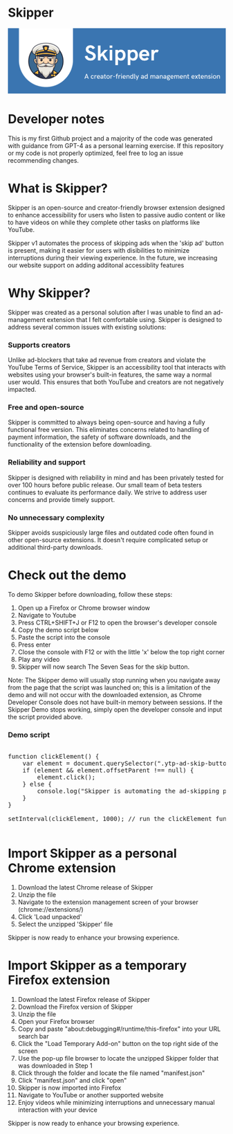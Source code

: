 # Skipper

![Alt text](images/SkipperBanner.png "Title")

<h1>Developer notes</h1>

This is my first Github project and a majority of the code was generated with guidance from GPT-4 as a personal learning exercise. 
If this repository or my code is not properly optimized, feel free to log an issue recommending changes.

<h1>What is Skipper?</h1>

Skipper is an open-source and creator-friendly browser extension designed to enhance accessibility for users who listen to passive audio content or like to have videos on while they complete other tasks on platforms like YouTube. 

Skipper v1 automates the process of skipping ads when the 'skip ad' button is present, making it easier for users with disibilities to minimize interruptions during their viewing experience. In the future, we increasing our website support on adding additonal accessiblity features

<h1>Why Skipper?</h1>

Skipper was created as a personal solution after I was unable to find an ad-management extension that I felt comfortable using. Skipper is designed to address several common issues with existing solutions:

<h3>Supports creators</h3>

Unlike ad-blockers that take ad revenue from creators and violate the YouTube Terms of Service, Skipper is an accessibility tool that interacts with websites using your browser's built-in features, the same way a normal user would. This ensures that both YouTube and creators are not negatively impacted.

<h3>Free and open-source</h3>

Skipper is committed to always being open-source and having a fully functional free version. This eliminates concerns related to handling of payment information, the safety of software downloads, and the functionality of the extension before downloading.

<h3>Reliability and support</h3>

Skipper is designed with reliability in mind and has been privately tested for over 100 hours before public release. Our small team of beta testers continues to evaluate its performance daily. We strive to address user concerns and provide timely support.

<h3>No unnecessary complexity</h3>

Skipper avoids suspiciously large files and outdated code often found in other open-source extensions. It doesn't require complicated setup or additional third-party downloads.

<h1>Check out the demo</h1>

To demo Skipper before downloading, follow these steps:

1. Open up a Firefox or Chrome browser window
2. Navigate to Youtube
3. Press CTRL+SHIFT+J or F12 to open the browser's developer console
4. Copy the demo script below
5. Paste the script into the console
6. Press enter
7. Close the console with F12 or with the little 'x' below the top right corner
8. Play any video
9. Skipper will now search The Seven Seas for the skip button.

Note: The Skipper demo will usually stop running when you navigate away from the page that the script was launched on; this is a limitation of the demo and will not occur with the downloaded extension, as Chrome Developer Console does not have built-in memory between sessions. If the Skipper Demo stops working, simply open the developer console and input the script provided above.

<h3> Demo script </h3>

<pre>

function clickElement() {
    var element = document.querySelector(".ytp-ad-skip-button.ytp-button");
    if (element && element.offsetParent !== null) {
        element.click();
    } else {
        console.log("Skipper is automating the ad-skipping process");
    }
}

setInterval(clickElement, 1000); // run the clickElement function every 1000 milliseconds (1 seconds)

</pre>

<h1>Import Skipper as a personal Chrome extension</h1>

1. Download the latest Chrome release of Skipper
2. Unzip the file
3. Navigate to the extension management screen of your browser (chrome://extensions/)
4. Click 'Load unpacked'
5. Select the unzipped 'Skipper' file

Skipper is now ready to enhance your browsing experience.

<h1>Import Skipper as a temporary Firefox extension</h1>

1. Download the latest Firefox release of Skipper
1. Download the Firefox version of Skipper
2. Unzip the file
3. Open your Firefox browser
4. Copy and paste "about:debugging#/runtime/this-firefox" into your URL search bar
5. Click the "Load Temporary Add-on" button on the top right side of the screen
6. Use the pop-up file browser to locate the unzipped Skipper folder that was downloaded in Step 1
7. Click through the folder and locate the file named "manifest.json"
8. Click "manifest.json" and click "open"
9. Skipper is now imported into Firefox
10. Navigate to YouTube or another supported website
11. Enjoy videos while minimizing interruptions and unnecessary manual interaction with your device

Skipper is now ready to enhance your browsing experience.

